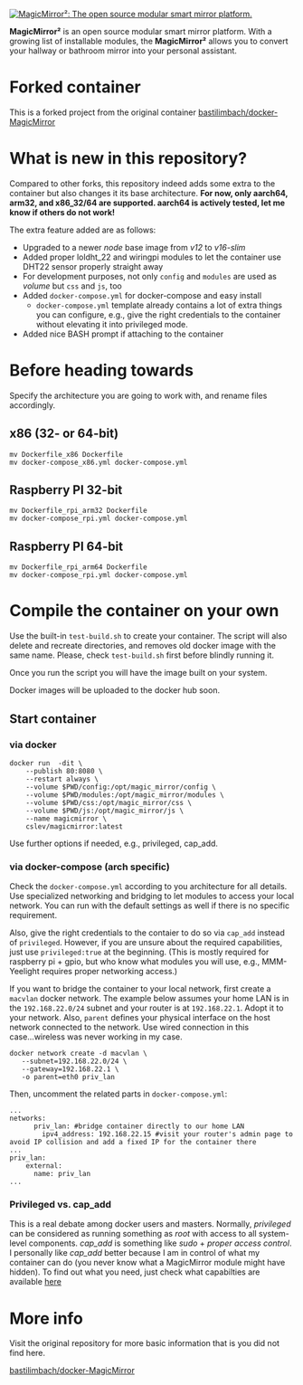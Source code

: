 [![MagicMirror²: The open source modular smart mirror platform. ](https://github.com/MichMich/MagicMirror/raw/master/.github/header.png)](https://github.com/MichMich/MagicMirror)

**MagicMirror²** is an open source modular smart mirror platform. With a growing list of installable modules, the **MagicMirror²** allows you to convert your hallway or bathroom mirror into your personal assistant.

# Forked container
This is a forked project from the original container [bastilimbach/docker-MagicMirror](https://github.com/bastilimbach/docker-MagicMirror)

# What is new in this repository?
Compared to other forks, this repository indeed adds some extra to the container but also changes it its base architecture.
**For now, only aarch64, arm32, and x86_32/64 are supported. aarch64 is actively tested, let me know if others do not work!**

The extra feature added are as follows:
 - Upgraded to a newer *node* base image from *v12* to *v16-slim*
 - Added proper loldht_22 and wiringpi modules to let the container use DHT22 sensor properly straight away
 - For development purposes, not only `config` and `modules` are used as *volume* but `css` and `js`, too
 - Added `docker-compose.yml` for docker-compose and easy install
    - `docker-compose.yml` template already contains a lot of extra things you can configure, e.g., give the right credentials to the container without elevating it into privileged mode.
- Added nice BASH prompt if attaching to the container

# Before heading towards
Specify the architecture you are going to work with, and rename files accordingly.
## x86 (32- or 64-bit)
```
mv Dockerfile_x86 Dockerfile
mv docker-compose_x86.yml docker-compose.yml
```
## Raspberry PI 32-bit
```
mv Dockerfile_rpi_arm32 Dockerfile
mv docker-compose_rpi.yml docker-compose.yml
```
## Raspberry PI 64-bit
```
mv Dockerfile_rpi_arm64 Dockerfile
mv docker-compose_rpi.yml docker-compose.yml
```

# Compile the container on your own
Use the built-in `test-build.sh` to create your container. The script will also delete and recreate directories, and removes old docker image with the same name. Please, check `test-build.sh` first before blindly running it.

Once you run the script you will have the image built on your system.

Docker images will be uploaded to the docker hub soon.


## Start container
### via docker
```
docker run  -dit \
	--publish 80:8080 \
	--restart always \
	--volume $PWD/config:/opt/magic_mirror/config \
	--volume $PWD/modules:/opt/magic_mirror/modules \
	--volume $PWD/css:/opt/magic_mirror/css \
	--volume $PWD/js:/opt/magic_mirror/js \
	--name magicmirror \
	cslev/magicmirror:latest
```
Use further options if needed, e.g., privileged, cap_add.

### via docker-compose (arch specific)
Check the `docker-compose.yml` according to you architecture for all details. 
Use specialized networking and bridging to let modules to access your local network.
You can run with the default settings as well if there is no specific requirement. 

Also, give the right credentials to the contaier to do so via `cap_add` instead of `privileged`. However, if you are unsure about the required capabilities, just use `privileged:true` at the beginning. 
(This is mostly required for raspberry pi + gpio, but who know what modules you will use, e.g., MMM-Yeelight requires proper networking access.)

If you want to bridge the container to your local network, first create a `macvlan` docker network. The example below assumes your home LAN is in the `192.168.22.0/24` subnet and your router is at `192.168.22.1`. Adopt it to your network. Also, `parent` defines your physical interface on the host network connected to the network. Use wired connection in this case...wireless was never working in my case.
```
docker network create -d macvlan \
   --subnet=192.168.22.0/24 \
   --gateway=192.168.22.1 \
   -o parent=eth0 priv_lan
```

Then, uncomment the related parts in `docker-compose.yml`:
```
...
networks:
      priv_lan: #bridge container directly to our home LAN
        ipv4_address: 192.168.22.15 #visit your router's admin page to avoid IP collision and add a fixed IP for the container there
...
priv_lan:
    external:
      name: priv_lan
...
```

### Privileged vs. cap_add
This is a real debate among docker users and masters. Normally, *privileged* can be considered as running something as *root* with access to all system-level components. *cap_add* is something like *sudo* + *proper access control*. I personally like *cap_add* better because I am in control of what my container can do (you never know what a MagicMirror module might have hidden). To find out what you need, just check what capabilties are available [here](https://docs.docker.com/engine/reference/run/)


# More info
Visit the original repository for more basic information that is you did not find here.

[bastilimbach/docker-MagicMirror](https://github.com/bastilimbach/docker-MagicMirror)
